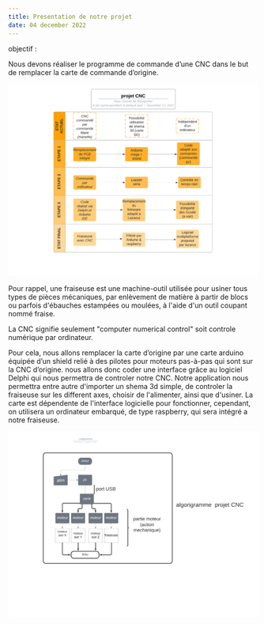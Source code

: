 ```yaml
---
title: Presentation de notre projet
date: 04 december 2022
---
```

objectif : 
 	
Nous devons réaliser le programme de commande d’une CNC dans le but de
remplacer la carte de commande d’origine.

![](./_Logigramme.png)

Pour rappel, une fraiseuse est une machine-outil utilisée pour usiner tous types de pièces mécaniques, par enlèvement de matière à partir de blocs ou parfois d'ébauches estampées ou moulées, à l'aide d'un outil coupant nommé fraise.

La CNC signifie seulement "computer numerical control" soit controle numérique par ordinateur.

Pour cela, nous allons remplacer la carte d’origine par une carte arduino équipée d’un shield relié à des pilotes pour moteurs pas-à-pas qui sont sur la CNC d’origine. 
nous allons donc coder une interface grâce au logiciel Delphi qui nous permettra de controler notre CNC.
Notre application nous permettra entre autre d'importer un shema 3d simple, de controler la fraiseuse sur les different axes, choisir de l'alimenter, ainsi que d'usiner.
La carte est dépendente de l'interface logicielle pour fonctionner, cependant, on utilisera un ordinateur embarqué, de type raspberry, qui sera intégré a notre fraiseuse.

![](./Logigramme.png)
